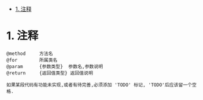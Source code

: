 <!-- TOC -->

- [1. 注释](#1-注释)

<!-- /TOC -->

# 1. 注释

    @method     方法名
    @for        所属类名
    @param      {参数类型}  参数名,参数说明
    @return     {返回值类型} 返回值说明

    如果某段代码有功能未实现,或者有待完善,必须添加 'TODO' 标记, 'TODO'后应该留一个空格.